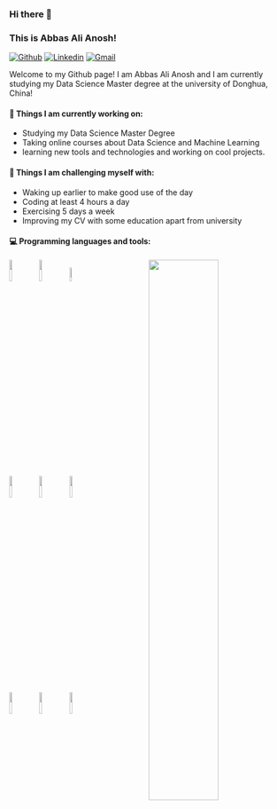 ### Hi there 👋 
### This is Abbas Ali Anosh!

[![Github](https://img.shields.io/badge/-Github-000?style=flat&logo=Github&logoColor=white)](https://github.com/AbbasAnosh)
[![Linkedin](https://img.shields.io/badge/-LinkedIn-blue?style=flat&logo=Linkedin&logoColor=white)](https://www.linkedin.com/in/abbas-anosh-80b802157/)
[![Gmail](https://img.shields.io/badge/-Gmail-c14438?style=flat&logo=Gmail&logoColor=white)](mailto:abbasalianosh@gmail.com)

Welcome to my Github page! I am Abbas Ali Anosh and I am currently studying my Data Science Master degree at the university of Donghua, China!  




#### 🌱 Things I am currently working on: 
- Studying my Data Science Master Degree  
- Taking online courses about Data Science and Machine Learning 
- learning new tools and technologies and working on cool projects.

#### :muscle: Things I am challenging myself with:
- Waking up earlier to make good use of the day
- Coding at least 4 hours a day
- Exercising 5 days a week
- Improving my CV with some education apart from university

#### :computer: Programming languages and tools: 
<p>
	<img width="50%" align="right" src="https://github-readme-stats.vercel.app/api?username=FernandoRoldan93&show_icons=true&hide_border=true" />

<code><img width="10%" src="https://www.vectorlogo.zone/logos/javascript/javascript-horizontal.svg"></code>
<code><img width="10%" src="https://www.vectorlogo.zone/logos/python/python-ar21.svg"></code>
<code><img width="8%" src="https://www.vectorlogo.zone/logos/r-project/r-project-icon.svg"></code>
<br />
<code><img width="10%" src="https://www.vectorlogo.zone/logos/reactjs/reactjs-ar21.svg"></code>
<code><img width="10%" src="https://www.vectorlogo.zone/logos/w3_css/w3_css-ar21.svg"></code>
<code><img width="10%" src="https://www.vectorlogo.zone/logos/w3_html5/w3_html5-ar21.svg"></code>
<br />
<code><img width="10%" src="https://www.vectorlogo.zone/logos/tailwindcss/tailwindcss-ar21.svg"></code>
<code><img width="10%" src="https://www.vectorlogo.zone/logos/djangoproject/djangoproject-ar21.svg"></code>
<code><img width="10%" src="https://www.vectorlogo.zone/logos/postgresql/postgresql-ar21.svg"></code>
</p>
